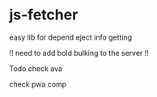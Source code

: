 # js-fetcher

easy lib for depend eject info getting


!! need to add bold bulking to the server !!

Todo
 check ava

 check pwa comp
 
